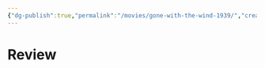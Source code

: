 ```yaml
---
{"dg-publish":true,"permalink":"/movies/gone-with-the-wind-1939/","created":"2024-06-18","updated":"2024-06-18"}
---
```



# Review
